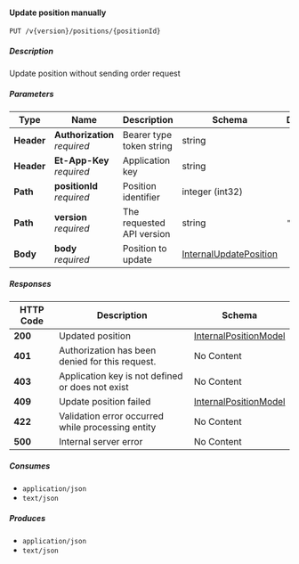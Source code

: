 
<a name="internalpositions_updateposition"></a>
#### Update position manually
```
PUT /v{version}/positions/{positionId}
```


##### Description
Update position without sending order request


##### Parameters

|Type|Name|Description|Schema|Default|
|---|---|---|---|---|
|**Header**|**Authorization**  <br>*required*|Bearer type token string|string||
|**Header**|**Et-App-Key**  <br>*required*|Application key|string||
|**Path**|**positionId**  <br>*required*|Position identifier|integer (int32)||
|**Path**|**version**  <br>*required*|The requested API version|string|`"1"`|
|**Body**|**body**  <br>*required*|Position to update|[InternalUpdatePosition](#internalupdateposition)||


##### Responses

|HTTP Code|Description|Schema|
|---|---|---|
|**200**|Updated position|[InternalPositionModel](#internalpositionmodel)|
|**401**|Authorization has been denied for this request.|No Content|
|**403**|Application key is not defined or does not exist|No Content|
|**409**|Update position failed|[InternalPositionModel](#internalpositionmodel)|
|**422**|Validation error occurred while processing entity|No Content|
|**500**|Internal server error|No Content|


##### Consumes

* `application/json`
* `text/json`


##### Produces

* `application/json`
* `text/json`



